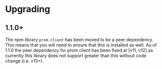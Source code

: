 # Upgrading

## 1.1.0+

The npm library `prom-client` has been moved to be a peer dependency. This means that you will need to ensure that this is installed as well. As of 1.1.0 the peer dependency for prom client has been fixed at [v11, v12] as currently this library does not support greater than this without code change (i.e. v13+).
